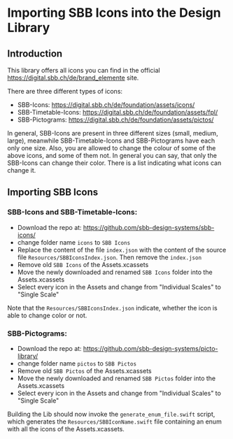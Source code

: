 # Importing SBB Icons into the Design Library

## Introduction

This library offers all icons you can find in the official https://digital.sbb.ch/de/brand_elemente site.

There are three different types of icons:
* SBB-Icons: https://digital.sbb.ch/de/foundation/assets/icons/
* SBB-Timetable-Icons: https://digital.sbb.ch/de/foundation/assets/fpl/
* SBB-Pictograms: https://digital.sbb.ch/de/foundation/assets/pictos/

In general, SBB-Icons are present in three different sizes (small, medium, large), meanwhile SBB-Timetable-Icons and SBB-Pictograms have each only one size. Also, you are allowed to change the colour of some of the above icons, and some of them not. In general you can say, that only the SBB-Icons can change their color. There is a list indicating what icons can change it.

## Importing SBB Icons

### SBB-Icons and SBB-Timetable-Icons:
* Download the repo at: https://github.com/sbb-design-systems/sbb-icons/
* change folder name `icons` to `SBB Icons`
* Replace the content of the file `index.json` with the content of the source file `Resources/SBBIconsIndex.json`. Then remove the `index.json`
* Remove old `SBB Icons` of the Assets.xcassets
* Move the newly downloaded and renamed `SBB Icons` folder into the Assets.xcassets
* Select every icon in the Assets and change from "Individual Scales" to "Single Scale"

Note that the `Resources/SBBIconsIndex.json` indicate, whether the icon is able to change color or not.

### SBB-Pictograms:
* Download the repo at: https://github.com/sbb-design-systems/picto-library/
* change folder name `pictos` to `SBB Pictos`
* Remove old `SBB Pictos` of the Assets.xcassets
* Move the newly downloaded and renamed `SBB Pictos` folder into the Assets.xcassets
* Select every icon in the Assets and change from "Individual Scales" to "Single Scale"

Building the Lib should now invoke the `generate_enum_file.swift` script, which generates the `Resources/SBBIconName.swift` file containing an enum with all the icons of the Assets.xcassets.

